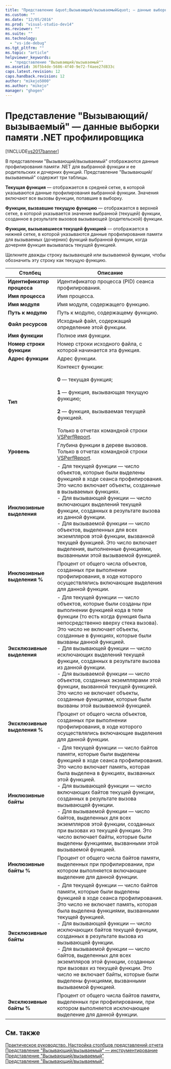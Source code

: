 ```yaml
---
title: "Представление &quot;Вызывающий/вызываемый&quot; — данные выборки памяти .NET профилировщика | Microsoft Docs"
ms.custom: ""
ms.date: "12/05/2016"
ms.prod: "visual-studio-dev14"
ms.reviewer: ""
ms.suite: ""
ms.technology: 
  - "vs-ide-debug"
ms.tgt_pltfrm: ""
ms.topic: "article"
helpviewer_keywords: 
  - "представление "Вызывающий/вызываемый""
ms.assetid: 36f5b4de-5686-4f40-9e72-f4aee27d833c
caps.latest.revision: 12
caps.handback.revision: 12
author: "mikejo5000"
ms.author: "mikejo"
manager: "ghogen"
---
```

# Представление &quot;Вызывающий/вызываемый&quot; — данные выборки памяти .NET профилировщика
[!INCLUDE[vs2017banner](../code-quality/includes/vs2017banner.md)]

В представлении "Вызывающий\/вызываемый" отображаются данные профилирования памяти .NET для выбранной функции и ее родительских и дочерних функций.  Представление "Вызывающий\/вызываемый" содержит три таблицы.  
  
 **Текущая функция** — отображается в средней сетке, в которой указываются данные профилирования выбранной функции.  Значения включают все вызовы функции, попавшие в выборку.  
  
 **Функции, вызвавшие текущую функцию** — отображается в верхней сетке, в которой указывается значение выбранной \(текущей\) функции, созданное в результате вызовов вызывающей \(родительской\) функции.  
  
 **Функции, вызывавшиеся текущей функцией** — отображается в нижней сетке, в которой указываются данные профилирования памяти для вызываемых \(дочерних\) функций выбранной функции, когда дочерняя функция вызывалась текущей функцией.  
  
 Щелкните дважды строку вызывающей или вызываемой функции, чтобы обозначить эту строку как текущую функцию.  
  
|Столбец|Описание|  
|-------------|--------------|  
|**Идентификатор процесса**|Идентификатор процесса \(PID\) сеанса профилирования.|  
|**Имя процесса**|Имя процесса.|  
|**Имя модуля**|Имя модуля, содержащего функцию.|  
|**Путь к модулю**|Путь к модулю, содержащему функцию.|  
|**Файл ресурсов**|Исходный файл, содержащий определение этой функции.|  
|**Имя функции**|Полное имя функции.|  
|**Номер строки функции**|Номер строки исходного файла, с которой начинается эта функция.|  
|**Адрес функции**|Адрес функции.|  
|**Тип**|Контекст функции:<br /><br /> **0** — текущая функция;<br /><br /> **1** — функция, вызывающая текущую функцию;<br /><br /> **2** — функция, вызываемая текущей функцией.<br /><br /> Только в отчетах командной строки [VSPerfReport](../profiling/vsperfreport.md).|  
|**Уровень**|Глубина функции в дереве вызовов.  Только в отчетах командной строки [VSPerfReport](../profiling/vsperfreport.md).|  
|**Инклюзивные выделения**|-   Для текущей функции — число объектов, которые были выделены функцией в ходе сеанса профилирования.  Это число включает объекты, созданные в вызываемых функциях.<br />-   Для вызывающей функции — число включающих выделений текущей функции, созданных в результате вызова из данной функции.<br />-   Для вызываемой функции — число объектов, выделенных для всех экземпляров этой функции, вызванной текущей функцией.  Это число включает выделения, выполненные функциями, вызванными этой вызываемой функцией.|  
|**Инклюзивные выделения %**|Процент от общего числа объектов, созданных при выполнении профилирования, в ходе которого осуществлялись включающие выделения для данной функции.|  
|**Эксклюзивные выделения**|-   Для текущей функции — число объектов, которые были созданы при выполнении функцией кода в теле функции \(то есть когда функция была непосредственно вверху стека вызова\).  Это число не включает объекты, созданные в функциях, которые были вызваны данной функцией.<br />-   Для вызывающей функции — число исключающих выделений текущей функции, созданных в результате вызова из данной функции.<br />-   Для вызываемой функции — число объектов, созданных экземплярами этой функции, вызванной текущей функцией.  Это число не включает объекты, созданные функциями, которые были вызваны этой вызываемой функцией.|  
|**Эксклюзивные выделения %**|Процент от общего числа объектов, созданных при выполнении профилирования, в ходе которого осуществлялись включающие выделения для данной функции.|  
|**Инклюзивные байты**|-   Для текущей функции — число байтов памяти, которые были выделены функцией в ходе сеанса профилирования.  Это число включает память, которая была выделена в функциях, вызванных этой функцией.<br />-   Для вызывающей функции — число включающих байтов текущей функции, созданных в результате вызова вызывающей функции.<br />-   Для вызываемой функции — число байтов, выделенных для всех экземпляров этой функции, созданных при вызовах из текущей функции.  Это число включает байты, которые были выделены функциями, вызванными этой вызываемой функцией.|  
|**Инклюзивные байты %**|Процент от общего числа байтов памяти, выделенных при профилировании, при котором выполняется включающее выделение для данной функции.|  
|**Эксклюзивные байты**|-   Для текущей функции — число байтов памяти, которые были выделены функцией в ходе сеанса профилирования.  Это число не включает память, которая была выделена функциями, вызванными текущей функцией.<br />-   Для вызывающей функции — число исключающих байтов текущей функции, созданных в результате вызова из вызывающей функции.<br />-   Для вызываемой функции — число байтов, выделенных для всех экземпляров этой функции, созданных при вызовах из текущей функции.  Это число не включает байты, которые были выделены функциями, вызванными вызываемой функцией.|  
|**Эксклюзивные байты %**|Процент от общего числа байтов памяти, выделенных при профилировании, при котором выполняется исключающее выделение для данной функции.|  
  
## См. также  
 [Практическое руководство. Настройка столбцов представлений отчета](../profiling/how-to-customize-report-view-columns.md)   
 [Представление "Вызывающий\/вызываемый" — инструментирование](../profiling/caller-callee-view-net-memory-instrumentation-data.md)   
 [Представление "Вызывающий\/вызываемый"](../profiling/caller-callee-view-sampling-data.md)   
 [Представление "Вызывающий\/вызываемый"](../profiling/caller-callee-view-instrumentation-data.md)